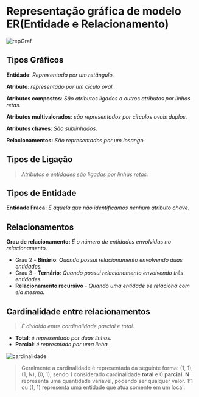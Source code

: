 # Representação gráfica de modelo ER(Entidade e Relacionamento)

![repGraf](https://user-images.githubusercontent.com/86432208/154335282-aa4f1b0a-6a84-4b4c-8fb7-39516630e772.png)

## Tipos Gráficos

**Entidade**: *Representada por um retângulo.*

**Atributo**: *representado por um cículo oval.*

**Atributos compostos**: *São atributos ligados a outros atributos por linhas retas.*

**Atributos multivalorados**: *são representados por círculos ovais duplos.*

**Atributos chaves**: *São sublinhados.*

**Relacionamentos:** *São representados por um losango.*


## Tipos de Ligação

> *Atributos e entidades são ligadas por linhas retas.*

## Tipos de Entidade

**Entidade Fraca:** *É aquela que não identificamos nenhum atributo chave.*

## Relacionamentos

**Grau de relacionamento:** *É o número de entidades envolvidas no relacionamento.*

- Grau 2 - **Binário**: *Quando possui relacionamento envolvendo duas entidades.*
- Grau 3 - **Ternário**: *Quando possui relacionamento envolvendo três entidades.*
- **Relacionamento recursivo** - *Quando uma entidade se relaciona com ela mesma.*

## Cardinalidade entre relacionamentos

> *É dividido entre cardinalidade parcial e total.*
- **Total**: *é representado por duas linhas.*
- **Parcial**: *é represntado por uma linha.*

![cardinalidade](https://user-images.githubusercontent.com/86432208/154539673-d99b55e4-20bc-4931-8f4f-97bde56cb2a5.png)

> Geralmente a cardinalidade é representada da seguinte forma: (1, 1), (1, N), (0, 1), sendo 1 considerado cardinalidade **total** e 0 **parcial**. **N** representa uma quantidade variável, podendo ser qualquer valor.
> 1:1 ou (1, 1) representa uma entidade que atua somente em um local.
